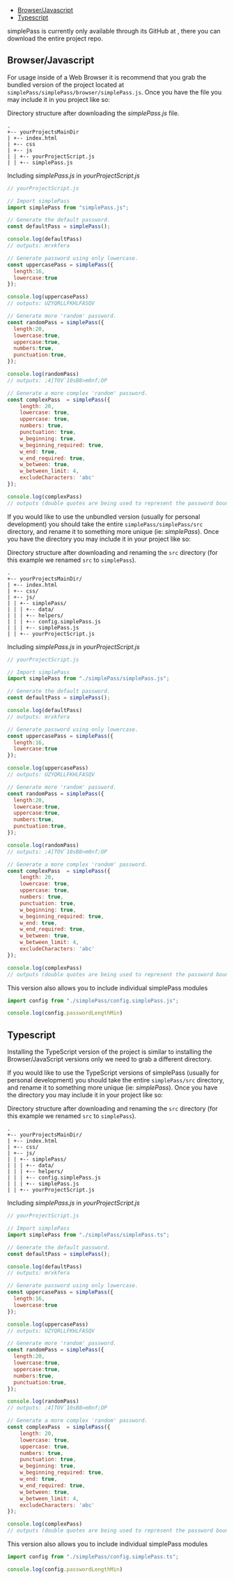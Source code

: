 - [Browser/Javascript](#browserjavascript)
- [Typescript](#typescript)

simplePass is currently only available through its GitHub at [](), there you can download the entire project repo.

## Browser/Javascript

For usage inside of a Web Browser it is recommend that you grab the bundled version of the project located at ```simplePass/simplePass/browser/simplePass.js```. Once you have the file you may include it in you project like so:

Directory structure after downloading the *simplePass.js* file.
```
.
+-- yourProjectsMainDir
| +-- index.html
| +-- css
| +-- js
| | +-- yourProjectScript.js
| | +-- simplePass.js
```

Including *simplePass.js* in *yourProjectScript.js*
```javascript
// yourProjectScript.js

// Import simplePass
import simplePass from "simplePass.js";

// Generate the default password.
const defaultPass = simplePass();

console.log(defaultPass)
// outputs: mrxkfera

// Generate password using only lowercase.
const uppercasePass = simplePass({
  length:16,
  lowercase:true
});

console.log(uppercasePass)
// outputs: UZYQRLLFKHLFASQV

// Generate more 'random' password.
const randomPass = simplePass({
  length:20,
  lowercase:true,
  uppercase:true,
  numbers:true,
  punctuation:true,
});

console.log(randomPass)
// outputs: ;4]TOV`10sB8>m0nf;OP

// Generate a more complex 'random' password.
const complexPass  = simplePass({
    length: 20,
    lowercase: true,
    uppercase: true,
    numbers: true,
    punctuation: true,
    w_beginning: true,
    w_beginning_required: true,
    w_end: true,
    w_end_required: true,
    w_between: true,
    w_between_limit: 4,
    excludeCharacters: 'abc'
});

console.log(complexPass)
// outputs (double quotes are being used to represent the password boundaries): " Im>e >9   g1R{1AD8 "
```

If you would like to use the unbundled version (usually for personal development) you should take the entire ```simplePass/simplePass/src``` directory, and rename it to something more unique (ie: *simplePass*). Once you have the directory you may include it in your project like so:

Directory structure after downloading and renaming the ```src``` directory (for this example we renamed ```src``` to ```simplePass```).
```
.
+-- yourProjectsMainDir/
| +-- index.html
| +-- css/
| +-- js/
| | +-- simplePass/
| | | +-- data/
| | | +-- helpers/
| | | +-- config.simplePass.js
| | | +-- simplePass.js
| | +-- yourProjectScript.js
```

Including *simplePass.js* in *yourProjectScript.js*
```javascript
// yourProjectScript.js

// Import simplePass
import simplePass from "./simplePass/simplePass.js";

// Generate the default password.
const defaultPass = simplePass();

console.log(defaultPass)
// outputs: mrxkfera

// Generate password using only lowercase.
const uppercasePass = simplePass({
  length:16,
  lowercase:true
});

console.log(uppercasePass)
// outputs: UZYQRLLFKHLFASQV

// Generate more 'random' password.
const randomPass = simplePass({
  length:20,
  lowercase:true,
  uppercase:true,
  numbers:true,
  punctuation:true,
});

console.log(randomPass)
// outputs: ;4]TOV`10sB8>m0nf;OP

// Generate a more complex 'random' password.
const complexPass  = simplePass({
    length: 20,
    lowercase: true,
    uppercase: true,
    numbers: true,
    punctuation: true,
    w_beginning: true,
    w_beginning_required: true,
    w_end: true,
    w_end_required: true,
    w_between: true,
    w_between_limit: 4,
    excludeCharacters: 'abc'
});

console.log(complexPass)
// outputs (double quotes are being used to represent the password boundaries): " Im>e >9   g1R{1AD8 "
```

This version also allows you to include individual simplePass modules
```javascript
import config from "./simplePass/config.simplePass.js";

console.log(config.passwordLengthMin)

```

## Typescript

Installing the TypeScript version of the project is similar to installing the Browser/JavaScript versions only we need to grab a different directory.

If you would like to use the TypeScript versions of simplePass (usually for personal development) you should take the entire ```simplePass/src``` directory, and rename it to something more unique (ie: *simplePass*). Once you have the directory you may include it in your project like so:

Directory structure after downloading and renaming the ```src``` directory (for this example we renamed ```src``` to ```simplePass```).
```
.
+-- yourProjectsMainDir/
| +-- index.html
| +-- css/
| +-- js/
| | +-- simplePass/
| | | +-- data/
| | | +-- helpers/
| | | +-- config.simplePass.js
| | | +-- simplePass.js
| | +-- yourProjectScript.js
```

Including *simplePass.js* in *yourProjectScript.js*
```javascript
// yourProjectScript.js

// Import simplePass
import simplePass from "./simplePass/simplePass.ts";

// Generate the default password.
const defaultPass = simplePass();

console.log(defaultPass)
// outputs: mrxkfera

// Generate password using only lowercase.
const uppercasePass = simplePass({
  length:16,
  lowercase:true
});

console.log(uppercasePass)
// outputs: UZYQRLLFKHLFASQV

// Generate more 'random' password.
const randomPass = simplePass({
  length:20,
  lowercase:true,
  uppercase:true,
  numbers:true,
  punctuation:true,
});

console.log(randomPass)
// outputs: ;4]TOV`10sB8>m0nf;OP

// Generate a more complex 'random' password.
const complexPass  = simplePass({
    length: 20,
    lowercase: true,
    uppercase: true,
    numbers: true,
    punctuation: true,
    w_beginning: true,
    w_beginning_required: true,
    w_end: true,
    w_end_required: true,
    w_between: true,
    w_between_limit: 4,
    excludeCharacters: 'abc'
});

console.log(complexPass)
// outputs (double quotes are being used to represent the password boundaries): " Im>e >9   g1R{1AD8 "
```

This version also allows you to include individual simplePass modules
```javascript
import config from "./simplePass/config.simplePass.ts";

console.log(config.passwordLengthMin)

```
